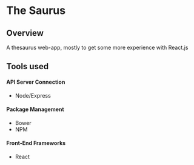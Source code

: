 The Saurus
============

## Overview
A thesaurus web-app, mostly to get some more experience with React.js

## Tools used

#### API Server Connection
- Node/Express

#### Package Management
- Bower
- NPM

#### Front-End Frameworks
- React